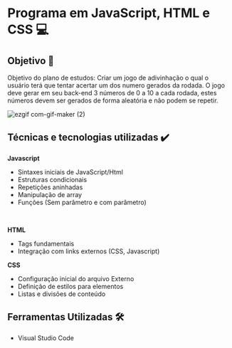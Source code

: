 
<h1>Programa em JavaScript, HTML e CSS 💻 </h1>

<h2>  Objetivo 🎯</h2>

Objetivo do plano de estudos: Criar um jogo de adivinhação o qual o usuário terá que tentar acertar um dos numero gerados da rodada.
O jogo deve gerar em seu back-end 3 números de 0 a 10 a cada rodada, estes números devem ser gerados de forma aleatória e não podem se repetir.


![ezgif com-gif-maker (2)](https://user-images.githubusercontent.com/97267699/155847550-2b784013-f4ab-45af-82fe-4406a234b6e2.gif)


<h2>Técnicas e tecnologias utilizadas ✔️</h2>

<b>Javascript </b> 

- Sintaxes iniciais de JavaScript/Html
- Estruturas condicionais
- Repetições aninhadas
- Manipulação de array 
- Funções (Sem parâmetro e com parâmetro)


<br> 

<b>HTML</b>
- Tags fundamentais
- Integração com links externos (CSS, Javascript) 

<b>CSS</b>
- Configuração inicial do arquivo Externo
- Definição de estilos para elementos  
- Listas e divisões de conteúdo


 <h2>  Ferramentas Utilizadas 🛠️ </h2>

- Visual Studio Code
